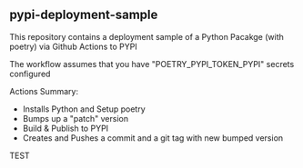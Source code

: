 ## pypi-deployment-sample

This repository contains a deployment sample of a Python Pacakge (with poetry) via Github Actions to PYPI

The workflow assumes that you have "POETRY_PYPI_TOKEN_PYPI" secrets configured

Actions Summary:
- Installs Python and Setup poetry
- Bumps up a "patch" version
- Build & Publish to PYPI
- Creates and Pushes a commit and a git tag with new bumped version

TEST
